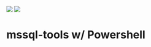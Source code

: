 [![](https://images.microbadger.com/badges/image/cilerler/microsoft-mssql-tools.svg)](http://microbadger.com/images/cilerler/google-cloud-sdk "Get your own image badge on microbadger.com") [![](https://images.microbadger.com/badges/version/cilerler/google-cloud-sdk.svg)](http://microbadger.com/images/cilerler/microsoft-mssql-tools "Get your own version badge on microbadger.com")
# mssql-tools w/ Powershell
